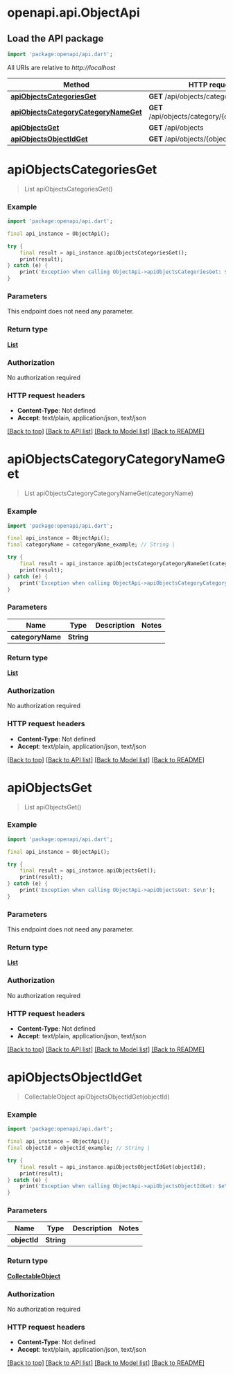 # openapi.api.ObjectApi

## Load the API package
```dart
import 'package:openapi/api.dart';
```

All URIs are relative to *http://localhost*

Method | HTTP request | Description
------------- | ------------- | -------------
[**apiObjectsCategoriesGet**](ObjectApi.md#apiobjectscategoriesget) | **GET** /api/objects/categories | 
[**apiObjectsCategoryCategoryNameGet**](ObjectApi.md#apiobjectscategorycategorynameget) | **GET** /api/objects/category/{categoryName} | 
[**apiObjectsGet**](ObjectApi.md#apiobjectsget) | **GET** /api/objects | 
[**apiObjectsObjectIdGet**](ObjectApi.md#apiobjectsobjectidget) | **GET** /api/objects/{objectId} | 


# **apiObjectsCategoriesGet**
> List<Category> apiObjectsCategoriesGet()



### Example
```dart
import 'package:openapi/api.dart';

final api_instance = ObjectApi();

try {
    final result = api_instance.apiObjectsCategoriesGet();
    print(result);
} catch (e) {
    print('Exception when calling ObjectApi->apiObjectsCategoriesGet: $e\n');
}
```

### Parameters
This endpoint does not need any parameter.

### Return type

[**List<Category>**](Category.md)

### Authorization

No authorization required

### HTTP request headers

 - **Content-Type**: Not defined
 - **Accept**: text/plain, application/json, text/json

[[Back to top]](#) [[Back to API list]](../README.md#documentation-for-api-endpoints) [[Back to Model list]](../README.md#documentation-for-models) [[Back to README]](../README.md)

# **apiObjectsCategoryCategoryNameGet**
> List<CollectableObject> apiObjectsCategoryCategoryNameGet(categoryName)



### Example
```dart
import 'package:openapi/api.dart';

final api_instance = ObjectApi();
final categoryName = categoryName_example; // String | 

try {
    final result = api_instance.apiObjectsCategoryCategoryNameGet(categoryName);
    print(result);
} catch (e) {
    print('Exception when calling ObjectApi->apiObjectsCategoryCategoryNameGet: $e\n');
}
```

### Parameters

Name | Type | Description  | Notes
------------- | ------------- | ------------- | -------------
 **categoryName** | **String**|  | 

### Return type

[**List<CollectableObject>**](CollectableObject.md)

### Authorization

No authorization required

### HTTP request headers

 - **Content-Type**: Not defined
 - **Accept**: text/plain, application/json, text/json

[[Back to top]](#) [[Back to API list]](../README.md#documentation-for-api-endpoints) [[Back to Model list]](../README.md#documentation-for-models) [[Back to README]](../README.md)

# **apiObjectsGet**
> List<CollectableObject> apiObjectsGet()



### Example
```dart
import 'package:openapi/api.dart';

final api_instance = ObjectApi();

try {
    final result = api_instance.apiObjectsGet();
    print(result);
} catch (e) {
    print('Exception when calling ObjectApi->apiObjectsGet: $e\n');
}
```

### Parameters
This endpoint does not need any parameter.

### Return type

[**List<CollectableObject>**](CollectableObject.md)

### Authorization

No authorization required

### HTTP request headers

 - **Content-Type**: Not defined
 - **Accept**: text/plain, application/json, text/json

[[Back to top]](#) [[Back to API list]](../README.md#documentation-for-api-endpoints) [[Back to Model list]](../README.md#documentation-for-models) [[Back to README]](../README.md)

# **apiObjectsObjectIdGet**
> CollectableObject apiObjectsObjectIdGet(objectId)



### Example
```dart
import 'package:openapi/api.dart';

final api_instance = ObjectApi();
final objectId = objectId_example; // String | 

try {
    final result = api_instance.apiObjectsObjectIdGet(objectId);
    print(result);
} catch (e) {
    print('Exception when calling ObjectApi->apiObjectsObjectIdGet: $e\n');
}
```

### Parameters

Name | Type | Description  | Notes
------------- | ------------- | ------------- | -------------
 **objectId** | **String**|  | 

### Return type

[**CollectableObject**](CollectableObject.md)

### Authorization

No authorization required

### HTTP request headers

 - **Content-Type**: Not defined
 - **Accept**: text/plain, application/json, text/json

[[Back to top]](#) [[Back to API list]](../README.md#documentation-for-api-endpoints) [[Back to Model list]](../README.md#documentation-for-models) [[Back to README]](../README.md)


